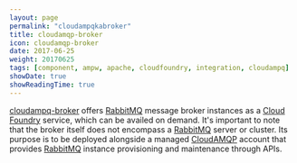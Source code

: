 ```yaml
---
layout: page
permalink: "cloudampqkabroker"
title: cloudamqp-broker
icon: cloudamqp-broker
date: 2017-06-25
weight: 20170625
tags: [component, ampw, apache, cloudfoundry, integration, cloudampq]
showDate: true
showReadingTime: true
---
```

[cloudampq-broker](https://github.com/ipolyzos/cloudamqp-broker) offers [RabbitMQ](https://www.rabbitmq.com/) message broker instances as a [Cloud Foundry](https://www.cloudfoundry) service, which can be availed on demand. It's important to note that the broker itself does not encompass a [RabbitMQ](https://www.rabbitmq.com/) server or cluster. Its purpose is to be deployed alongside a managed [CloudAMQP](https://www.cloudamqp.com/) account that provides [RabbitMQ](https://www.rabbitmq.com/) instance provisioning and maintenance through APIs.